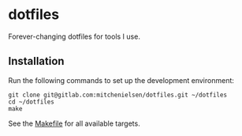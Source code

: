 # dotfiles

Forever-changing dotfiles for tools I use.

## Installation

Run the following commands to set up the development environment:

```shell
git clone git@gitlab.com:mitchenielsen/dotfiles.git ~/dotfiles
cd ~/dotfiles
make
```

See the [Makefile](Makefile) for all available targets.
